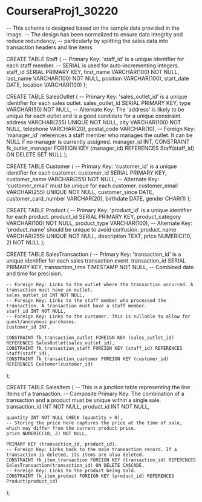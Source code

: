 # CourseraProj1_30220
-- This schema is designed based on the sample data provided in the image.
-- The design has been normalized to ensure data integrity and reduce redundancy,
-- particularly by splitting the sales data into transaction headers and line items.

CREATE TABLE Staff (
    -- Primary Key: 'staff_id' is a unique identifier for each staff member.
    -- SERIAL is used for auto-incrementing integers.
    staff_id SERIAL PRIMARY KEY,
    first_name VARCHAR(100) NOT NULL,
    last_name VARCHAR(100) NOT NULL,
    position VARCHAR(100),
    start_date DATE,
    location VARCHAR(100)
);

CREATE TABLE SalesOutlet (
    -- Primary Key: 'sales_outlet_id' is a unique identifier for each sales outlet.
    sales_outlet_id SERIAL PRIMARY KEY,
    type VARCHAR(50) NOT NULL,
    -- Alternate Key: The 'address' is likely to be unique for each outlet and is a good candidate for a unique constraint.
    address VARCHAR(255) UNIQUE NOT NULL,
    city VARCHAR(100) NOT NULL,
    telephone VARCHAR(20),
    postal_code VARCHAR(10),
    -- Foreign Key: 'manager_id' references a staff member who manages the outlet. It can be NULL if no manager is currently assigned.
    manager_id INT,
    CONSTRAINT fk_outlet_manager FOREIGN KEY (manager_id) REFERENCES Staff(staff_id) ON DELETE SET NULL
);

CREATE TABLE Customer (
    -- Primary Key: 'customer_id' is a unique identifier for each customer.
    customer_id SERIAL PRIMARY KEY,
    customer_name VARCHAR(255) NOT NULL,
    -- Alternate Key: 'customer_email' must be unique for each customer.
    customer_email VARCHAR(255) UNIQUE NOT NULL,
    customer_since DATE,
    customer_card_number VARCHAR(20),
    birthdate DATE,
    gender CHAR(1)
);

CREATE TABLE Product (
    -- Primary Key: 'product_id' is a unique identifier for each product.
    product_id SERIAL PRIMARY KEY,
    product_category VARCHAR(100) NOT NULL,
    product_type VARCHAR(100),
    -- Alternate Key: 'product_name' should be unique to avoid confusion.
    product_name VARCHAR(255) UNIQUE NOT NULL,
    description TEXT,
    price NUMERIC(10, 2) NOT NULL
);

CREATE TABLE SalesTransaction (
    -- Primary Key: 'transaction_id' is a unique identifier for each sales transaction event.
    transaction_id SERIAL PRIMARY KEY,
    transaction_time TIMESTAMP NOT NULL, -- Combined date and time for precision.

    -- Foreign Key: Links to the outlet where the transaction occurred. A transaction must have an outlet.
    sales_outlet_id INT NOT NULL,
    -- Foreign Key: Links to the staff member who processed the transaction. A transaction must have a staff member.
    staff_id INT NOT NULL,
    -- Foreign Key: Links to the customer. This is nullable to allow for guest/anonymous purchases.
    customer_id INT,

    CONSTRAINT fk_transaction_outlet FOREIGN KEY (sales_outlet_id) REFERENCES SalesOutlet(sales_outlet_id),
    CONSTRAINT fk_transaction_staff FOREIGN KEY (staff_id) REFERENCES Staff(staff_id),
    CONSTRAINT fk_transaction_customer FOREIGN KEY (customer_id) REFERENCES Customer(customer_id)
);

CREATE TABLE SalesItem (
    -- This is a junction table representing the line items of a transaction.
    -- Composite Primary Key: The combination of a transaction and a product must be unique within a single sale.
    transaction_id INT NOT NULL,
    product_id INT NOT NULL,

    quantity INT NOT NULL CHECK (quantity > 0),
    -- Storing the price here captures the price at the time of sale, which may differ from the current product price.
    price NUMERIC(10, 2) NOT NULL,

    PRIMARY KEY (transaction_id, product_id),
    -- Foreign Key: Links back to the main transaction record. If a transaction is deleted, its items are also deleted.
    CONSTRAINT fk_item_transaction FOREIGN KEY (transaction_id) REFERENCES SalesTransaction(transaction_id) ON DELETE CASCADE,
    -- Foreign Key: Links to the product being sold.
    CONSTRAINT fk_item_product FOREIGN KEY (product_id) REFERENCES Product(product_id)
);
